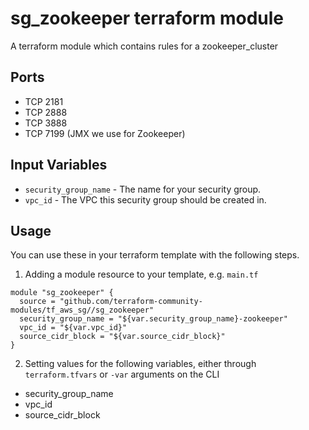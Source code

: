 sg_zookeeper terraform module
=======================

A terraform module which contains rules for a zookeeper_cluster

Ports
-----
- TCP 2181
- TCP 2888
- TCP 3888
- TCP 7199 (JMX we use for Zookeeper)

Input Variables
---------------

- `security_group_name` - The name for your security group.
- `vpc_id` - The VPC this security group should be created in.

Usage
-----

You can use these in your terraform template with the following steps.

1. Adding a module resource to your template, e.g. `main.tf`

```
module "sg_zookeeper" {
  source = "github.com/terraform-community-modules/tf_aws_sg//sg_zookeeper"
  security_group_name = "${var.security_group_name}-zookeeper"
  vpc_id = "${var.vpc_id}"
  source_cidr_block = "${var.source_cidr_block}"
}
```

2. Setting values for the following variables, either through `terraform.tfvars` or `-var` arguments on the CLI

- security_group_name
- vpc_id
- source_cidr_block
